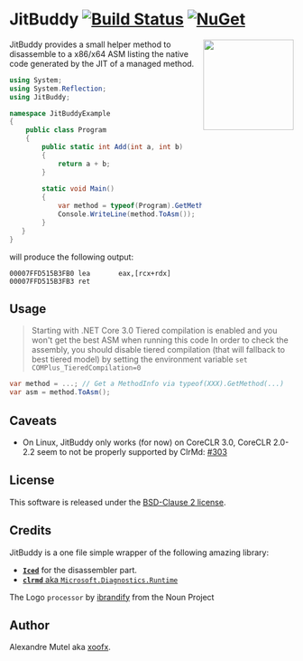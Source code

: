 # JitBuddy [![Build Status](https://github.com/xoofx/JitBuddy/workflows/ci/badge.svg?branch=master)](https://github.com/xoofx/JitBuddy/actions) [![NuGet](https://img.shields.io/nuget/v/JitBuddy.svg)](https://www.nuget.org/packages/JitBuddy/)

<img align="right" width="160px" height="160px" src="img/JitBuddy.png">

JitBuddy provides a small helper method to disassemble to a x86/x64 ASM listing the native code generated by the JIT of  a managed method.

```C#
using System;
using System.Reflection;
using JitBuddy;

namespace JitBuddyExample
{
    public class Program
    {
        public static int Add(int a, int b)
        {
            return a + b;
        }
        
        static void Main()
        {
            var method = typeof(Program).GetMethod("Add", BindingFlags.Public | BindingFlags.Static);
            Console.WriteLine(method.ToAsm());
        }
   }
}
```
will produce the following output:

```
00007FFD515B3FB0 lea       eax,[rcx+rdx]
00007FFD515B3FB3 ret
```

## Usage

> Starting with .NET Core 3.0 Tiered compilation is enabled and you won't get the best ASM when running this code
> In order to check the assembly, you should disable tiered compilation (that will fallback to best tiered model)
> by setting the environment variable `set COMPlus_TieredCompilation=0`

```c#
var method = ...; // Get a MethodInfo via typeof(XXX).GetMethod(...)
var asm = method.ToAsm();
```

## Caveats

- On Linux, JitBuddy only works (for now) on CoreCLR 3.0, CoreCLR 2.0-2.2 seem to not be properly supported by ClrMd: [#303](https://github.com/microsoft/clrmd/issues/303)
  
## License

This software is released under the [BSD-Clause 2 license](http://opensource.org/licenses/BSD-2-Clause). 

## Credits

JitBuddy is a one file simple wrapper of the following amazing library:

* [**`Iced`**](https://github.com/0xd4d/iced) for the disassembler part.
* [**`clrmd`** aka `Microsoft.Diagnostics.Runtime`](https://github.com/Microsoft/clrmd)

The Logo `processor` by [ibrandify](https://thenounproject.com/ibrandify) from the Noun Project

## Author

Alexandre Mutel aka [xoofx](https://xoofx.github.io).
